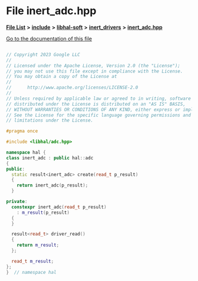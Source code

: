 

# File inert\_adc.hpp

[**File List**](files.md) **>** [**include**](dir_cba0faac6e93618a6e2539705915bd70.md) **>** [**libhal-soft**](dir_d4bad6877cf31bc2d39b696d7a305013.md) **>** [**inert\_drivers**](dir_140c0a66abe76384f84bfc7661372b14.md) **>** [**inert\_adc.hpp**](inert__adc_8hpp.md)

[Go to the documentation of this file](inert__adc_8hpp.md)

```C++

// Copyright 2023 Google LLC
//
// Licensed under the Apache License, Version 2.0 (the "License");
// you may not use this file except in compliance with the License.
// You may obtain a copy of the License at
//
//      http://www.apache.org/licenses/LICENSE-2.0
//
// Unless required by applicable law or agreed to in writing, software
// distributed under the License is distributed on an "AS IS" BASIS,
// WITHOUT WARRANTIES OR CONDITIONS OF ANY KIND, either express or implied.
// See the License for the specific language governing permissions and
// limitations under the License.

#pragma once

#include <libhal/adc.hpp>

namespace hal {
class inert_adc : public hal::adc
{
public:
  static result<inert_adc> create(read_t p_result)
  {
    return inert_adc(p_result);
  }

private:
  constexpr inert_adc(read_t p_result)
    : m_result(p_result)
  {
  }

  result<read_t> driver_read()
  {
    return m_result;
  };

  read_t m_result;
};
}  // namespace hal

```

